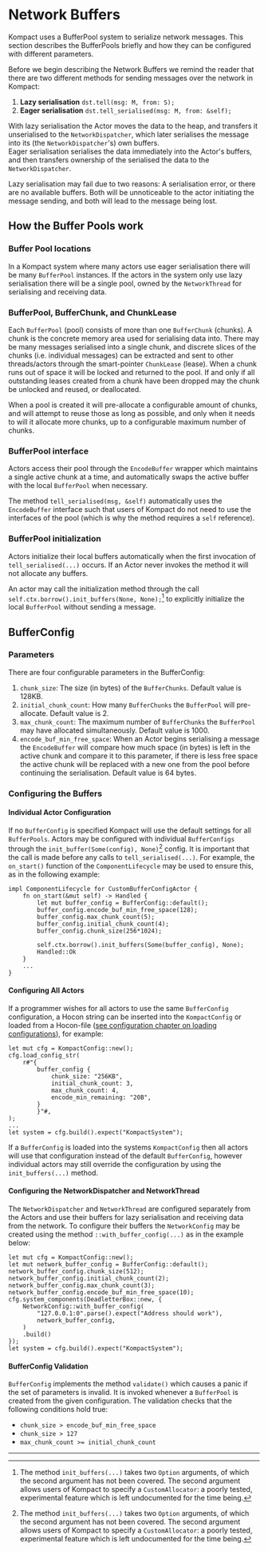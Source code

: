 # Network Buffers

Kompact uses a BufferPool system to serialize network messages. This section describes the BufferPools briefly and how they can be configured with different parameters.

Before we begin describing the Network Buffers we remind the reader that there are two different methods for sending messages over the network in Kompact:   
1. **Lazy serialisation** `dst.tell(msg: M, from: S);`
2. **Eager serialisation** `dst.tell_serialised(msg: M, from: &self);`

With lazy serialisation the Actor moves the data to the heap, and transfers it unserialised to the `NetworkDispatcher`, which later serialises the message into its (the `NetworkDispatcher`'s) own buffers.   
Eager serialisation serialises the data immediately into the Actor's buffers, and then transfers ownership of the serialised the data to the `NetworkDispatcher`.

Lazy serialisation may fail due to two reasons: A serialisation error, or there are no available buffers. Both will be
unnoticeable to the actor initiating the message sending, and both will lead to the message being lost.

## How the Buffer Pools work

### Buffer Pool locations
In a Kompact system where many actors use eager serialisation there will be many `BufferPool` instances. If the actors in the system only use lazy serialisation there will be a single pool, owned by the `NetworkThread` for serialising and receiving data.

### BufferPool, BufferChunk, and ChunkLease
Each `BufferPool` (pool) consists of more than one `BufferChunk` (chunks). A chunk is the concrete memory area used for serialising data into. There may be many messages serialised into a single chunk, and discrete slices of the chunks (i.e. individual messages) can be extracted and sent to other threads/actors through the smart-pointer `ChunkLease` (lease). When a chunk runs out of space it will be locked and returned to the pool. If and only if all outstanding leases created from a chunk have been dropped may the chunk be unlocked and reused, or deallocated.

When a pool is created it will pre-allocate a configurable amount of chunks, and will attempt to reuse those as long as possible, and only when it needs to will it allocate more chunks, up to a configurable maximum number of chunks. 

### BufferPool interface
Actors access their pool through the `EncodeBuffer` wrapper which maintains a single active chunk at a time, and automatically swaps the active buffer with the local `BufferPool` when necessary.

The method `tell_serialised(msg, &self)` automatically uses the `EncodeBuffer` interface such that users of Kompact do not need to use the interfaces of the pool (which is why the method requires a `self` reference). 

### BufferPool initialization
Actors initialize their local buffers automatically when the first invocation of `tell_serialised(...)` occurs. If an Actor never invokes the method it will not allocate any buffers.  

An actor may call the initialization method through the call `self.ctx.borrow().init_buffers(None, None);`[^1] to explicitly initialize the local `BufferPool` without sending a message.

## BufferConfig 

### Parameters
There are four configurable parameters in the BufferConfig:

1. `chunk_size`: The size (in bytes) of the `BufferChunks`. Default value is 128KB.
2. `initial_chunk_count`: How many `BufferChunks` the `BufferPool` will pre-allocate. Default value is 2.
3. `max_chunk_count`: The maximum number of `BufferChunks` the `BufferPool` may have allocated simultaneously. Default value is 1000.
4. `encode_buf_min_free_space`: When an Actor begins serialising a message the `EncodeBuffer` will compare how much space (in bytes) is left in the active chunk and compare it to this parameter, if there is less free space the active chunk will be replaced with a new one from the pool before continuing the serialisation. Default value is 64 bytes.

### Configuring the Buffers

#### Individual Actor Configuration
If no `BufferConfig` is specified Kompact will use the default settings for all `BufferPools`. Actors may be configured with individual `BufferConfigs` through the `init_buffer(Some(config), None)`[^1] config. It is important that the call is made before any calls to `tell_serialised(...)`. For example, the `on_start()` function of the `ComponentLifecycle` may be used to ensure this, as in the following example:

```rust,edition2018,no_run,noplaypen
impl ComponentLifecycle for CustomBufferConfigActor {
    fn on_start(&mut self) -> Handled {
        let mut buffer_config = BufferConfig::default();
        buffer_config.encode_buf_min_free_space(128);
        buffer_config.max_chunk_count(5);
        buffer_config.initial_chunk_count(4);
        buffer_config.chunk_size(256*1024);
        
        self.ctx.borrow().init_buffers(Some(buffer_config), None);
        Handled::Ok
    }
    ...
}
```

#### Configuring All Actors
If a programmer wishes for all actors to use the same `BufferConfig` configuration, a Hocon string can be inserted into the `KompactConfig` or loaded from a Hocon-file ([see configuration chapter on loading configurations](./../local/configuration.md)), for example: 
```rust,edition2018,no_run,noplaypen
let mut cfg = KompactConfig::new();
cfg.load_config_str(
    r#"{
        buffer_config {
            chunk_size: "256KB",
            initial_chunk_count: 3,
            max_chunk_count: 4,
            encode_min_remaining: "20B",
        }
        }"#,
);
...
let system = cfg.build().expect("KompactSystem");
```
If a `BufferConfig` is loaded into the systems `KompactConfig` then all actors will use that configuration instead of the default `BufferConfig`, however individual actors may still override the configuration by using the `init_buffers(...)` method.

#### Configuring the NetworkDispatcher and NetworkThread
The `NetworkDispatcher` and `NetworkThread` are configured separately from the Actors and use their buffers for lazy serialisation and receiving data from the network. To configure their buffers the `NetworkConfig` may be created using the method `::with_buffer_config(...)` as in the example below:

```rust,edition2018,no_run,noplaypen
let mut cfg = KompactConfig::new();
let mut network_buffer_config = BufferConfig::default();
network_buffer_config.chunk_size(512);
network_buffer_config.initial_chunk_count(2);
network_buffer_config.max_chunk_count(3);
network_buffer_config.encode_buf_min_free_space(10);
cfg.system_components(DeadletterBox::new, {
    NetworkConfig::with_buffer_config(
        "127.0.0.1:0".parse().expect("Address should work"),
        network_buffer_config,
    )
    .build()
});
let system = cfg.build().expect("KompactSystem");
```

#### BufferConfig Validation

`BufferConfig` implements the method `validate()` which causes a panic if the set of parameters is invalid. It is invoked whenever a `BufferPool` is created from the given configuration. The validation checks that the following conditions hold true:   
- `chunk_size > encode_buf_min_free_space`   
- `chunk_size > 127`
- `max_chunk_count >= initial_chunk_count`

- - - 
[^1]: The method `init_buffers(...)` takes two `Option` arguments, of which the second argument has not been covered. The second argument allows users of Kompact to specify a `CustomAllocator`: a poorly tested, experimental feature which is left undocumented for the time being. 
